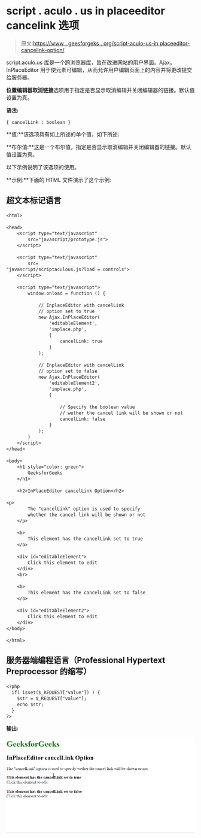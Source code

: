 # script . aculo . us in placeeditor cancelink 选项

> 原文:[https://www . geesforgeks . org/script-aculo-us-in placeeditor-cancelink-option/](https://www.geeksforgeeks.org/script-aculo-us-inplaceeditor-cancellink-option/)

script.aculo.us 库是一个跨浏览器库，旨在改进网站的用户界面。Ajax。InPlaceEditor 用于使元素可编辑，从而允许用户编辑页面上的内容并将更改提交给服务器。

**位置编辑器取消链接**选项用于指定是否显示取消编辑并关闭编辑器的链接。默认值设置为真。

**语法:**

```
{ cancelLink : boolean }
```

**值:**该选项具有如上所述的单个值，如下所述:

**布尔值:**这是一个布尔值，指定是否显示取消编辑并关闭编辑器的链接。默认值设置为真。

以下示例说明了该选项的使用。

**示例:**下面的 HTML 文件演示了这个示例:

## 超文本标记语言

```
<html> 

<head> 
    <script type="text/javascript" 
        src="javascript/prototype.js"> 
    </script> 

    <script type="text/javascript" 
        src=
"javascript/scriptaculous.js?load = controls"> 
    </script> 

    <script type="text/javascript"> 
        window.onload = function () { 

            // InplaceEditor with cancelLink 
            // option set to true 
            new Ajax.InPlaceEditor( 
                'editableElement', 
                'inplace.php', 
                {
                    cancelLink: true
                }
            ); 

            // InplaceEditor with cancelLink 
            // option set to false 
            new Ajax.InPlaceEditor( 
                'editableElement2', 
                'inplace.php', 
                { 

                    // Specify the boolean value
                    // wether the cancel link will be shown or not 
                    cancelLink: false
                } 
            ); 
        } 
    </script> 
</head> 

<body> 
    <h1 style="color: green"> 
        GeeksforGeeks 
    </h1> 

    <h2>InPlaceEditor cancelLink Option</h2> 

<p> 
        The "cancelLink" option is used to specify 
        whether the cancel link will be shown or not 
    </p>

    <b> 
        This element has the cancelLink set to true 
    </b> 

    <div id="editableElement"> 
        Click this element to edit 
    </div> 
    <br> 

    <b> 
        This element has the cancelLink set to false
    </b> 

    <div id="editableElement2"> 
        Click this element to edit 
    </div> 
</body> 

</html>
```

## 服务器端编程语言（Professional Hypertext Preprocessor 的缩写）

```
<?php 
  if( isset($_REQUEST["value"]) ) { 
    $str = $_REQUEST["value"]; 
    echo $str; 
  } 
?>
```

**输出:**

![](img/5bb468b41da3b9d2e04bad6fb7d6a10b.png)